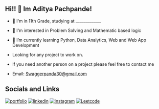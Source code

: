 ## Hi!! 👋 Im Aditya Pachpande!

- 🏫 I'm in 11th Grade, studying at _____________

- 👀 I'm interested in Problem Solving and Mathematic based logic
- 🌱 I’m currently learning Python, Data Analytics, Web and Web App Development 
- Looking for any project to work on.
- If you need another person on a project please feel free to contact me

- Email: Swaggerpanda30@gmail.com

## Socials and Links 

[![portfolio](https://img.shields.io/badge/my_portfolio-000?style=for-the-badge&logo=ko-fi&logoColor=white)](https://Adityapachpande.in/) 
[![linkedin](https://img.shields.io/badge/linkedin-0A66C2?style=for-the-badge&logo=linkedin&logoColor=white)](https://www.linkedin.com/in/aditya-pachpande-8bb0a51a9/)
[![Instagram](https://img.shields.io/badge/Instagram-E4405F?style=for-the-badge&logo=instagram&logoColor=white)](https://www.instagram.com/adi2p30/)
[![Leetcode](https://img.shields.io/badge/-LeetCode-FFA116?style=for-the-badge&logo=LeetCode&logoColor=black)](https://www.instagram.com/adi2p30/)
